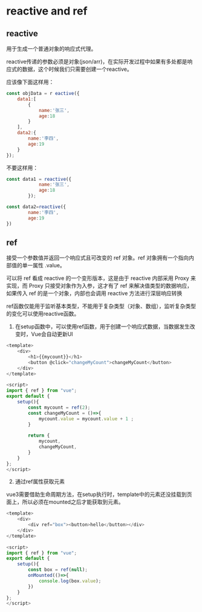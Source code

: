 # reactive and ref

## reactive

用于生成一个普通对象的响应式代理。


reactive传递的参数必须是对象(json/arr)，在实际开发过程中如果有多处都是响应式的数据，这个时候我们只需要创建一个reactive。

应该像下面这样用：

```javascript
const objData = r eactive({
    data1:[
        {
            name:'张三',
            age:18
        }
    ],
    data2:{
        name:'李四',
        age:19
    }
});
```

不要这样用：
```javascript
const data1 = reactive({
            name:'张三',
            age:18
        });

const data2=reactive({
        name:'李四',
        age:19
})
```

## ref

接受一个参数值并返回一个响应式且可改变的 ref 对象。ref 对象拥有一个指向内部值的单一属性 .value。

可以将 ref 看成 reactive 的一个变形版本，这是由于 reactive 内部采用 Proxy 来实现，而 Proxy 只接受对象作为入参，这才有了 ref 来解决值类型的数据响应，如果传入 ref 的是一个对象，内部也会调用 reactive 方法进行深层响应转换

ref函数仅能用于监听基本类型，不能用于复杂类型（对象、数组），监听复杂类型的变化可以使用reactive函数。

1. 在setup函数中，可以使用ref函数，用于创建一个响应式数据，当数据发生改变时，Vue会自动更新UI

```javascript
<template>
    <div>
        <h1>{{mycount}}</h1>
        <button @click="changeMyCount">changeMyCount</button>
    </div>
</template>
 
<script>
import { ref } from "vue";
export default {
    setup(){
        const mycount = ref(2);
        const changeMyCount = ()=>{
            mycount.value = mycount.value + 1 ;
        }
        
        return {
            mycount,
            changeMyCount,
        }
    }
};
</script>
```

2. 通过ref属性获取元素

vue3需要借助生命周期方法，在setup执行时，template中的元素还没挂载到页面上，所以必须在mounted之后才能获取到元素。

```javascript
<template>
    <div>
        <div ref="box"><button>hello</button></div>
    </div>
</template>
 
<script>
import { ref } from "vue";
export default {
    setup(){
        const box = ref(null);
        onMounted(()=>{
            console.log(box.value);
        })
    }
};
</script>
```
